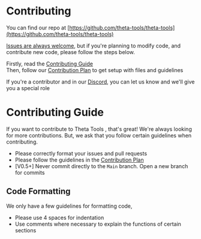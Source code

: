 # Contributing
You can find our repo at [https://github.com/theta-tools/theta-tools](https://github.com/theta-tools/theta-tools)

[Issues are always welcome](https://github.com/theta-tools/theta-tools.github.io/issues/new/choose), but if you're planning to modify code, and contribute new code, please follow the steps below.  
  
Firstly, read the [Contributing Guide](https://theta-tools.github.io/contributing)  
Then, follow our [Contribution Plan](https://theta-tools.github.io/contributing/plan) to get setup with files and guidelines

If you're a contributor and in our [Discord](https://discord.gg/P8RyW8F), you can let us know and we'll give you a special role

# Contributing Guide

If you want to contribute to Theta Tools , that's great! We're always looking for more contributions. But, we ask that you follow certain guidelines when contributing.

* Please correctly format your issues and pull requests
* Please follow the guidelines in the [Contribution Plan](https://theta-tools.github.io/contributing/plan)
* [V0.5+] Never commit directly to the `Main` branch. Open a new branch for commits

## Code Formatting

We only have a few guidelines for formatting code,

* Please use 4 spaces for indentation
* Use comments where necessary to explain the functions of certain sections
